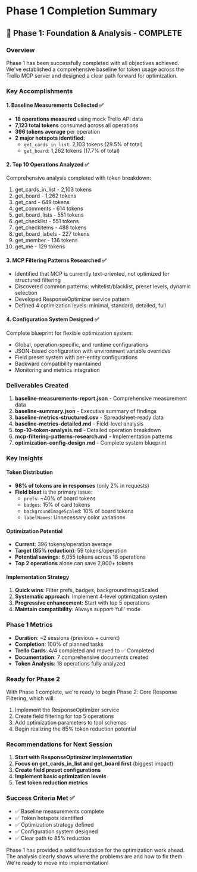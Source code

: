 # Phase 1 Completion Summary

## 🎯 Phase 1: Foundation & Analysis - COMPLETE

### Overview
Phase 1 has been successfully completed with all objectives achieved. We've established a comprehensive baseline for token usage across the Trello MCP server and designed a clear path forward for optimization.

### Key Accomplishments

#### 1. Baseline Measurements Collected ✅
- **18 operations measured** using mock Trello API data
- **7,123 total tokens** consumed across all operations
- **396 tokens average** per operation
- **2 major hotspots identified**:
  - `get_cards_in_list`: 2,103 tokens (29.5% of total)
  - `get_board`: 1,262 tokens (17.7% of total)

#### 2. Top 10 Operations Analyzed ✅
Comprehensive analysis completed with token breakdown:
1. get_cards_in_list - 2,103 tokens
2. get_board - 1,262 tokens
3. get_card - 649 tokens
4. get_comments - 614 tokens
5. get_board_lists - 551 tokens
6. get_checklist - 551 tokens
7. get_checkitems - 488 tokens
8. get_board_labels - 227 tokens
9. get_member - 136 tokens
10. get_me - 129 tokens

#### 3. MCP Filtering Patterns Researched ✅
- Identified that MCP is currently text-oriented, not optimized for structured filtering
- Discovered common patterns: whitelist/blacklist, preset levels, dynamic selection
- Developed ResponseOptimizer service pattern
- Defined 4 optimization levels: minimal, standard, detailed, full

#### 4. Configuration System Designed ✅
Complete blueprint for flexible optimization system:
- Global, operation-specific, and runtime configurations
- JSON-based configuration with environment variable overrides
- Field preset system with per-entity configurations
- Backward compatibility maintained
- Monitoring and metrics integration

### Deliverables Created

1. **baseline-measurements-report.json** - Comprehensive measurement data
2. **baseline-summary.json** - Executive summary of findings
3. **baseline-metrics-structured.csv** - Spreadsheet-ready data
4. **baseline-metrics-detailed.md** - Field-level analysis
5. **top-10-token-analysis.md** - Detailed operation breakdown
6. **mcp-filtering-patterns-research.md** - Implementation patterns
7. **optimization-config-design.md** - Complete system blueprint

### Key Insights

#### Token Distribution
- **98% of tokens are in responses** (only 2% in requests)
- **Field bloat** is the primary issue:
  - `prefs`: ~40% of board tokens
  - `badges`: 15% of card tokens
  - `backgroundImageScaled`: 10% of board tokens
  - `labelNames`: Unnecessary color variations

#### Optimization Potential
- **Current**: 396 tokens/operation average
- **Target (85% reduction)**: 59 tokens/operation
- **Potential savings**: 6,055 tokens across 18 operations
- **Top 2 operations** alone can save 2,800+ tokens

#### Implementation Strategy
1. **Quick wins**: Filter prefs, badges, backgroundImageScaled
2. **Systematic approach**: Implement 4-level optimization system
3. **Progressive enhancement**: Start with top 5 operations
4. **Maintain compatibility**: Always support 'full' mode

### Phase 1 Metrics

- **Duration**: ~2 sessions (previous + current)
- **Completion**: 100% of planned tasks
- **Trello Cards**: 4/4 completed and moved to ✅ Completed
- **Documentation**: 7 comprehensive documents created
- **Token Analysis**: 18 operations fully analyzed

### Ready for Phase 2

With Phase 1 complete, we're ready to begin Phase 2: Core Response Filtering, which will:
1. Implement the ResponseOptimizer service
2. Create field filtering for top 5 operations
3. Add optimization parameters to tool schemas
4. Begin realizing the 85% token reduction potential

### Recommendations for Next Session

1. **Start with ResponseOptimizer implementation**
2. **Focus on get_cards_in_list and get_board first** (biggest impact)
3. **Create field preset configurations**
4. **Implement basic optimization levels**
5. **Test token reduction metrics**

### Success Criteria Met ✅
- ✅ Baseline measurements complete
- ✅ Token hotspots identified
- ✅ Optimization strategy defined
- ✅ Configuration system designed
- ✅ Clear path to 85% reduction

Phase 1 has provided a solid foundation for the optimization work ahead. The analysis clearly shows where the problems are and how to fix them. We're ready to move into implementation!